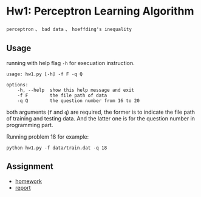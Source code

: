 # Hw1: Perceptron Learning Algorithm
`perceptron` 、 `bad data` 、 `hoeffding's inequality`
## Usage
running with help flag `-h` for execuation instruction.
```
usage: hw1.py [-h] -f F -q Q

options:
    -h, --help  show this help message and exit
    -f F        the file path of data
    -q Q        the question number from 16 to 20
```
both arguments (`f` and `q`) are required, the former is to indicate the file path of training and testing data. And the latter one is for the question number in programming part.


Running problem 18 for example:
```
python hw1.py -f data/train.dat -q 18
```

## Assignment
* [homework](./hw1.pdf)
* [report](./hw1_report.pdf)
